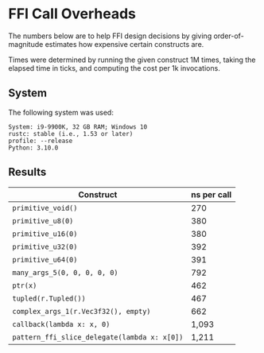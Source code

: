 
    
# FFI Call Overheads

The numbers below are to help FFI design decisions by giving order-of-magnitude estimates how
expensive certain constructs are.

Times were determined by running the given construct 1M times, taking the elapsed time in ticks,
and computing the cost per 1k invocations.


## System

The following system was used:    
    
```
System: i9-9900K, 32 GB RAM; Windows 10
rustc: stable (i.e., 1.53 or later)
profile: --release
Python: 3.10.0
```
    
## Results

| Construct | ns per call |
| --- | --- |
| `primitive_void()`                                 | 270 |
| `primitive_u8(0)`                                  | 380 |
| `primitive_u16(0)`                                 | 380 |
| `primitive_u32(0)`                                 | 392 |
| `primitive_u64(0)`                                 | 391 |
| `many_args_5(0, 0, 0, 0, 0)`                       | 792 |
| `ptr(x)`                                           | 462 |
| `tupled(r.Tupled())`                               | 467 |
| `complex_args_1(r.Vec3f32(), empty)`               | 662 |
| `callback(lambda x: x, 0)`                         | 1,093 |
| `pattern_ffi_slice_delegate(lambda x: x[0])`       | 1,211 |

